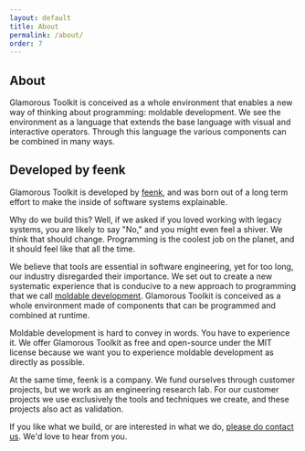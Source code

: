 ```yaml
---
layout: default
title: About
permalink: /about/
order: 7
---
```


<section id="components">
  <div class="container pt-5 pb-5 jumbotron-small">
    <div class="row">
      <div class="col-lg-8">
          <h1>About</h1>
          <p class="lead">Glamorous Toolkit is conceived as a whole environment that enables a new way of thinking about programming: moldable development. We see the environment as a language that extends the base language with visual and interactive operators. Through this language the various components can be combined in many ways.
          </p>
<!--           <h2>Implemented in Pharo</h2>
          <p class="lead">Glamorous Toolkti is implemented in Pharo, but is it a distict </p>
 -->          
          <h2>Developed by feenk</h2>
          <p class="lead">Glamorous Toolkit is developed by <a href="https://feenk.com">feenk</a>, and was born out of a long term effort to make the inside of software systems explainable.</p>
          <p class="lead">
            Why do we build this? Well, if we asked if you loved working with legacy systems, you are likely to say "No," and you might even feel a shiver. We think that should change. Programming is the coolest job on the planet, and it should feel like that all the time.
          </p>
          <p class="lead">
            We believe that tools are essential in software engineering, yet for too long, our industry disregarded their importance. We set out to create a new systematic experience that is conducive to a new approach to programming that we call <a href="https://moldabledevelopment.com">moldable development</a>. Glamorous Toolkit is conceived as a whole environment made of components that can be programmed and combined at runtime.
          </p>
          <p class="lead">
            Moldable development is hard to convey in words. You have to experience it. We offer Glamorous Toolkit as free and open-source under the MIT license because we want you to experience moldable development as directly as possible.
          </p>
          <p class="lead">
            At the same time, feenk is a company. We fund ourselves through customer projects, but we work as an engineering research lab. For our customer projects we use exclusively the tools and techniques we create, and these projects also act as validation.
          </p>
          <p class="lead">
            If you like what we build, or are interested in what we do, <a href="https://feenk.com">please do contact us</a>. We'd love to hear from you.
          </p>
      </div>
    </div>
  </div> <!-- container -->
</section>
